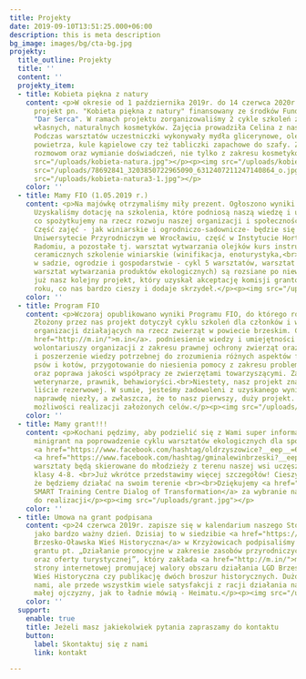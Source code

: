 ```yaml
---
title: Projekty
date: 2019-09-10T13:51:25.000+06:00
description: this is meta description
bg_image: images/bg/cta-bg.jpg
projekty:
  title_outline: Projekty
  title: ''
  content: ''
  projekty_item:
  - title: Kobieta piękna z natury
    content: <p>W okresie od 1 października 2019r. do 14 czerwca 2020r. realizowaliśmy
      projekt pn. "Kobieta piękna z natury" finansowany ze środków Fundacji Orlen
      "Dar Serca". W ramach projektu zorganizowaliśmy 2 cykle szkoleń z zakresu wytwarzania
      własnych, naturalnych kosmetyków. Zajęcia prowadziła Celina z naszego Stowarzyszenia.
      Podczas warsztatów uczestniczki wykonywały mydła glicerynowe, olejnowe, odświeżacze
      powietrza, kule kąpielowe czy też tabliczki zapachowe do szafy. Zajęcia sprzyjały
      rozmowom oraz wymianie doświadczeń, nie tylko z zakresu kosmetyków.</p><p><img
      src="/uploads/kobieta-natura.jpg"></p><p><img src="/uploads/kobieta-natura1.jpg"></p><p><img
      src="/uploads/78692841_3203850722965090_6312407211247140864_o.jpg"></p><p><img
      src="/uploads/kobieta-natura3-1.jpg"></p>
    color: ''
  - title: Mamy FIO (1.05.2019 r.)
    content: <p>Na majówkę otrzymaliśmy miły prezent. Ogłoszono wyniki konkursu FIO.
      Uzyskaliśmy dotację na szkolenia, które podniosą naszą wiedzę i umiejętności,
      co spożytkujemy na rzecz rozwoju naszej organizacji i społeczności lokalnej.
      Część zajęć - jak winiarskie i ogrodniczo-sadownicze- będzie się odbywać na
      Uniwersytecie Przyrodniczym we Wrocławiu, część w Instytucie Hortiterapii w
      Radomiu, a pozostałe tj. warsztat wytwarzania olejków kurs instruktora warsztatów
      ceramicznych szkolenie winiarskie (winifikacja, enoturystyka,<br>warsztaty ekologia
      w sadzie, ogrodzie i gospodarstwie - cykl 5 warsztatów, warsztat mydlarski,
      warsztat wytwarzania produktów ekologicznych) są rozsiane po niewielkich miejscowościach.<br>To
      już nasz kolejny projekt, który uzyskał akceptację komisji grantowych w ostatnim
      roku, co nas bardzo cieszy i dodaje skrzydeł.</p><p><img src="/uploads/fio.jpg"></p>
    color: ''
  - title: Program FIO
    content: <p>Wczoraj opublikowano wyniki Programu FIO, do którego również aplikowaliśmy.
      Złożony przez nas projekt dotyczył cyklu szkoleń dla członków i wolontariuszy
      organizacji działających na rzecz zwierząt w powiecie brzeskim. Celem było <a
      href="http://m.in/">m.in</a>. podniesienie wiedzy i umiejętności członków i
      wolontariuszy organizacji z zakresu prawnej ochrony zwierząt oraz zgłębienie
      i poszerzenie wiedzy potrzebnej do zrozumienia różnych aspektów funkcjonowania
      psów i kotów, przygotowanie do niesienia pomocy z zakresu problematyki behawioralnej
      oraz poprawa jakości współpracy ze zwierzętami towarzyszącymi. Zajęcia prowadziliby
      weterynarze, prawnik, behawioryści.<br>Niestety, nasz projekt znalazł się na
      liście rezerwowej. W sumie, jesteśmy zadowoleni z uzyskanego wyniku, który jest
      naprawdę niezły, a zwłaszcza, że to nasz pierwszy, duży projekt. Szukamy dalszych
      możliwości realizacji założonych celów.</p><p><img src="/uploads/fio2.jpg"></p>
    color: ''
  - title: Mamy grant!!!
    content: <p>Kochani pędzimy, aby podzielić się z Wami super informacją! Dostaliśmy
      minigrant na poprowadzenie cyklu warsztatów ekologicznych dla społeczności lokalnej
      <a href="https://www.facebook.com/hashtag/oldrzyszowice?__eep__=6&amp;__cft__[0]=AZUNpoBKzoNOCv5lO74rrWvv_gcgqfdnGFK0-0a5eQ4edgP44HwCIdzfbWIKH77-BbkHrHUIa62RXOC0O_MYpgqbJM3Y6wXkTkBbGKnxTvJX20AckG-PltJuAE5uBIE08LAOsBTa8VJnOmeiZq21UAuKF-hb01gs2JGXYpWMQt4GfbWHGwv1Gb5iZOyk70q8EQ8&amp;__tn__=*NK*F">#oldrzyszowice</a>
      <a href="https://www.facebook.com/hashtag/gminalewinbrzeski?__eep__=6&amp;__cft__[0]=AZUNpoBKzoNOCv5lO74rrWvv_gcgqfdnGFK0-0a5eQ4edgP44HwCIdzfbWIKH77-BbkHrHUIa62RXOC0O_MYpgqbJM3Y6wXkTkBbGKnxTvJX20AckG-PltJuAE5uBIE08LAOsBTa8VJnOmeiZq21UAuKF-hb01gs2JGXYpWMQt4GfbWHGwv1Gb5iZOyk70q8EQ8&amp;__tn__=*NK*F">#gminalewinbrzeski</a>.<br>Nasze
      warsztaty będą skierowane do młodzieży z terenu naszej wsi uczęszczającej do
      klasy 4-8. <br>Już wkrótce przedstawimy więcej szczegółów! Cieszymy się bardzo,
      że będziemy działać na swoim terenie <br><br>Dziękujemy <a href="https://www.facebook.com/edusmartDT/?__cft__[0]=AZUNpoBKzoNOCv5lO74rrWvv_gcgqfdnGFK0-0a5eQ4edgP44HwCIdzfbWIKH77-BbkHrHUIa62RXOC0O_MYpgqbJM3Y6wXkTkBbGKnxTvJX20AckG-PltJuAE5uBIE08LAOsBTa8VJnOmeiZq21UAuKF-hb01gs2JGXYpWMQt4GfbWHGwv1Gb5iZOyk70q8EQ8&amp;__tn__=kK*F">EDU
      SMART Training Centre Dialog of Transformation</a> za wybranie naszego projektu
      do realizacji</p><p><img src="/uploads/grant.jpg"></p>
    color: ''
  - title: Umowa na grant podpisana
    content: <p>24 czerwca 2019r. zapisze się w kalendarium naszego Stowarzyszenia
      jako bardzo ważny dzień. Dzisiaj to w siedzibie <a href="https://www.facebook.com/Stowarzyszenie-Brzesko-O%C5%82awska-Wie%C5%9B-Historyczna-546866292057262/?__cft__[0]=AZV2U9TIy2zFPJV5W3md0ycRbCnCqcojZurmnuWWoaPS_u4M-qfwFTxfD57SAHjJ1IGFIpIU3lmBH7_f3pFzbOd8Tn7D7raPEcqsJ0cPWE38A0ySPuYx2KhxiB9i_nkknhCCPcX8eP8CffsSV5qCAp9O6YAxDAjG7CrcggmhtEoRty13FQXKuuEd1aCXXxFRCw4&amp;__tn__=kK-R">Stowarzyszenie
      Brzesko-Oławska Wieś Historyczna</a> w Krzyżowicach podpisaliśmy umowę na realizację
      grantu pt. „Działanie promocyjne w zakresie zasobów przyrodniczych i kulturowych
      oraz oferty turystycznej”, który zakłada <a href="http://m.in/">m.in</a> powstanie
      strony internetowej promującej walory obszaru działania LGD Brzesko-Oławska
      Wieś Historyczna czy publikację dwóch broszur historycznych. Dużo pracy przed
      nami, ale przede wszystkim wiele satysfakcji z racji działania na rzecz naszej
      małej ojczyzny, jak to ładnie mówią - Heimatu.</p><p><img src="/uploads/grant2.jpg"></p>
    color: ''
  support:
    enable: true
    title: Jeżeli masz jakiekolwiek pytania zapraszamy do kontaktu
    button:
      label: Skontaktuj się z nami
      link: kontakt

---
```

